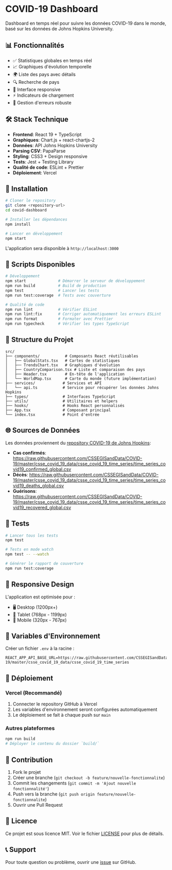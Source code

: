 # COVID-19 Dashboard

Dashboard en temps réel pour suivre les données COVID-19 dans le monde, basé sur les données de Johns Hopkins University.

## 📊 Fonctionnalités

- ✅ Statistiques globales en temps réel
- 📈 Graphiques d'évolution temporelle
- 🌍 Liste des pays avec détails
- 🔍 Recherche de pays
- 📱 Interface responsive
- ⚡ Indicateurs de chargement
- 🚨 Gestion d'erreurs robuste

## 🛠️ Stack Technique

- **Frontend**: React 19 + TypeScript
- **Graphiques**: Chart.js + react-chartjs-2
- **Données**: API Johns Hopkins University
- **Parsing CSV**: PapaParse
- **Styling**: CSS3 + Design responsive
- **Tests**: Jest + Testing Library
- **Qualité de code**: ESLint + Prettier
- **Déploiement**: Vercel

## 🚀 Installation

```bash
# Cloner le repository
git clone <repository-url>
cd covid-dashboard

# Installer les dépendances
npm install

# Lancer en développement
npm start
```

L'application sera disponible à `http://localhost:3000`

## 📜 Scripts Disponibles

```bash
# Développement
npm start              # Démarrer le serveur de développement
npm run build          # Build de production
npm test               # Lancer les tests
npm run test:coverage  # Tests avec couverture

# Qualité de code
npm run lint           # Vérifier ESLint
npm run lint:fix       # Corriger automatiquement les erreurs ESLint
npm run format         # Formater avec Prettier
npm run typecheck      # Vérifier les types TypeScript
```

## 📁 Structure du Projet

```
src/
├── components/           # Composants React réutilisables
│   ├── GlobalStats.tsx   # Cartes de statistiques
│   ├── TrendsChart.tsx   # Graphiques d'évolution
│   ├── CountryComparison.tsx # Liste et comparaison des pays
│   ├── Header.tsx        # En-tête de l'application
│   └── WorldMap.tsx      # Carte du monde (future implémentation)
├── services/            # Services et API
│   └── api.ts           # Service pour récupérer les données Johns Hopkins
├── types/               # Interfaces TypeScript
├── utils/               # Utilitaires et helpers
├── hooks/               # Hooks React personnalisés
├── App.tsx              # Composant principal
└── index.tsx            # Point d'entrée
```

## 🌐 Sources de Données

Les données proviennent du [repository COVID-19 de Johns Hopkins](https://github.com/CSSEGISandData/COVID-19):

- **Cas confirmés**: https://raw.githubusercontent.com/CSSEGISandData/COVID-19/master/csse_covid_19_data/csse_covid_19_time_series/time_series_covid19_confirmed_global.csv
- **Décès**: https://raw.githubusercontent.com/CSSEGISandData/COVID-19/master/csse_covid_19_data/csse_covid_19_time_series/time_series_covid19_deaths_global.csv
- **Guérisons**: https://raw.githubusercontent.com/CSSEGISandData/COVID-19/master/csse_covid_19_data/csse_covid_19_time_series/time_series_covid19_recovered_global.csv

## 🧪 Tests

```bash
# Lancer tous les tests
npm test

# Tests en mode watch
npm test -- --watch

# Générer le rapport de couverture
npm run test:coverage
```

## 📱 Responsive Design

L'application est optimisée pour :
- 🖥️ Desktop (1200px+)
- 📱 Tablet (768px - 1199px)
- 📱 Mobile (320px - 767px)

## 🔧 Variables d'Environnement

Créer un fichier `.env` à la racine :

```env
REACT_APP_API_BASE_URL=https://raw.githubusercontent.com/CSSEGISandData/COVID-19/master/csse_covid_19_data/csse_covid_19_time_series
```

## 🚀 Déploiement

### Vercel (Recommandé)

1. Connecter le repository GitHub à Vercel
2. Les variables d'environnement seront configurées automatiquement
3. Le déploiement se fait à chaque push sur `main`

### Autres plateformes

```bash
npm run build
# Déployer le contenu du dossier `build/`
```

## 🤝 Contribution

1. Fork le projet
2. Créer une branche (`git checkout -b feature/nouvelle-fonctionnalite`)
3. Commit les changements (`git commit -m 'Ajout nouvelle fonctionnalité'`)
4. Push vers la branche (`git push origin feature/nouvelle-fonctionnalite`)
5. Ouvrir une Pull Request

## 📄 Licence

Ce projet est sous licence MIT. Voir le fichier [LICENSE](LICENSE) pour plus de détails.

## 📞 Support

Pour toute question ou problème, ouvrir une [issue](https://github.com/votre-username/covid-dashboard/issues) sur GitHub.